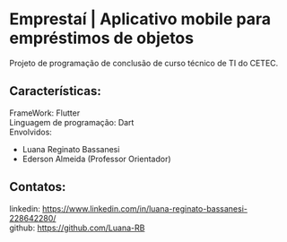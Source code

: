 # Emprestaí | Aplicativo mobile para empréstimos de objetos

Projeto de programação de conclusão de curso técnico de TI do CETEC.

## Características:

FrameWork: Flutter <br />
Linguagem de programação: Dart <br />
Envolvidos:
- Luana Reginato Bassanesi
- Ederson Almeida (Professor Orientador)

 ## Contatos: 
 linkedin: https://www.linkedin.com/in/luana-reginato-bassanesi-228642280/ <br />
 github: https://github.com/Luana-RB
